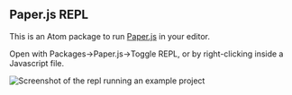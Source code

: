 ## Paper.js REPL

This is an Atom package to run [Paper.js](http://paperjs.org) in your editor.

Open with Packages->Paper.js->Toggle REPL, or by right-clicking inside a Javascript file.

![Screenshot of the repl running an example project](https://cloud.githubusercontent.com/assets/183302/5434280/748aadd4-8450-11e4-865f-282749416c0c.gif)
